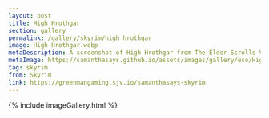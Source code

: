 ```yaml
---
layout: post
title: High Hrothgar
section: gallery
permalink: /gallery/skyrim/high hrothgar
image: High Hrothgar.webp
metaDescription: A screenshot of High Hrothgar from The Elder Scrolls V&#58; Skyrim, taken by Samantha Says.
metaImage: https://samanthasays.github.io/assets/images/gallery/eso/High Hrothgar.webp
tag: skyrim
from: Skyrim
link: https://greenmangaming.sjv.io/samanthasays-skyrim
---
```

{% include imageGallery.html %}